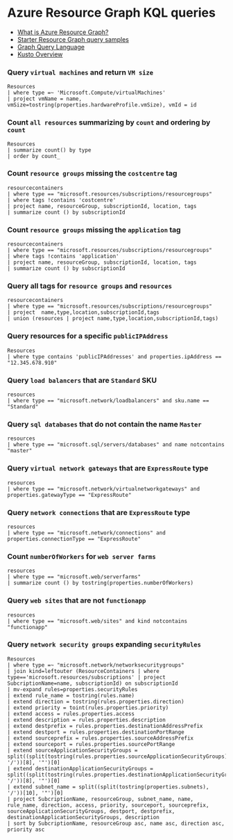 # Azure Resource Graph KQL queries
* [What is Azure Resource Graph?](https://docs.microsoft.com/en-us/azure/governance/resource-graph/overview)
* [Starter Resource Graph query samples](https://docs.microsoft.com/en-us/azure/governance/resource-graph/samples/starter?tabs=azure-cli)
* [Graph Query Language](https://docs.microsoft.com/en-us/azure/governance/resource-graph/concepts/query-language)
* [Kusto Overview](https://docs.microsoft.com/en-us/azure/data-explorer/kusto/query/)


### Query `virtual machines` and return `VM size`
```kql
Resources
| where type =~ 'Microsoft.Compute/virtualMachines'
| project vmName = name, vmSize=tostring(properties.hardwareProfile.vmSize), vmId = id
```

### Count `all resources` summarizing by `count` and ordering by `count`
```kql
Resources
| summarize count() by type 
| order by count_
```

### Count `resource groups` missing the `costcentre` tag
```kql
resourcecontainers
| where type == "microsoft.resources/subscriptions/resourcegroups"
| where tags !contains 'costcentre'
| project name, resourceGroup, subscriptionId, location, tags
| summarize count () by subscriptionId
```

### Count `resource groups` missing the `application` tag
```kql
resourcecontainers
| where type == "microsoft.resources/subscriptions/resourcegroups"
| where tags !contains 'application'
| project name, resourceGroup, subscriptionId, location, tags
| summarize count () by subscriptionId
```

### Query all tags for `resource groups` and `resources`
```kql
resourcecontainers
| where type == "microsoft.resources/subscriptions/resourcegroups"
| project  name,type,location,subscriptionId,tags
| union (resources | project name,type,location,subscriptionId,tags)
```

### Query resources for a specific `publicIPAddress`
``` kql
Resources
| where type contains 'publicIPAddresses' and properties.ipAddress == "12.345.678.910"
```

### Query `load balancers` that are `Standard` SKU
``` kql
resources
| where type == "microsoft.network/loadbalancers" and sku.name == "Standard"
```

### Query `sql databases` that do not contain the name `Master`
``` kql
resources
| where type == "microsoft.sql/servers/databases" and name notcontains "master"
```

### Query `virtual network gateways` that are `ExpressRoute` type
``` kql
resources
| where type == "microsoft.network/virtualnetworkgateways" and properties.gatewayType == "ExpressRoute"
```

### Query `network connections` that are `ExpressRoute` type
``` kql
resources
| where type == "microsoft.network/connections" and properties.connectionType == "ExpressRoute"
```

### Count `numberOfWorkers` for `web server farms`
```kql
resources
| where type == "microsoft.web/serverfarms"
| summarize count () by tostring(properties.numberOfWorkers)
```

### Query `web sites` that are not `functionapp`
```kql
resources
| where type == "microsoft.web/sites" and kind notcontains "functionapp"
```

### Query `network security groups` expanding `securityRules`
```kql
Resources
| where type =~ "microsoft.network/networksecuritygroups"
| join kind=leftouter (ResourceContainers | where type=='microsoft.resources/subscriptions' | project SubcriptionName=name, subscriptionId) on subscriptionId
| mv-expand rules=properties.securityRules
| extend rule_name = tostring(rules.name)
| extend direction = tostring(rules.properties.direction)
| extend priority = toint(rules.properties.priority)
| extend access = rules.properties.access
| extend description = rules.properties.description
| extend destprefix = rules.properties.destinationAddressPrefix
| extend destport = rules.properties.destinationPortRange
| extend sourceprefix = rules.properties.sourceAddressPrefix
| extend sourceport = rules.properties.sourcePortRange
| extend sourceApplicationSecurityGroups = split((split(tostring(rules.properties.sourceApplicationSecurityGroups), '/'))[8], '"')[0]
| extend destinationApplicationSecurityGroups = split((split(tostring(rules.properties.destinationApplicationSecurityGroups), '/'))[8], '"')[0]
| extend subnet_name = split((split(tostring(properties.subnets), '/'))[10], '"')[0]
| project SubcriptionName, resourceGroup, subnet_name, name, rule_name, direction, access, priority, sourceport, sourceprefix, sourceApplicationSecurityGroups, destport, destprefix, destinationApplicationSecurityGroups, description
| sort by SubcriptionName, resourceGroup asc, name asc, direction asc, priority asc
```
